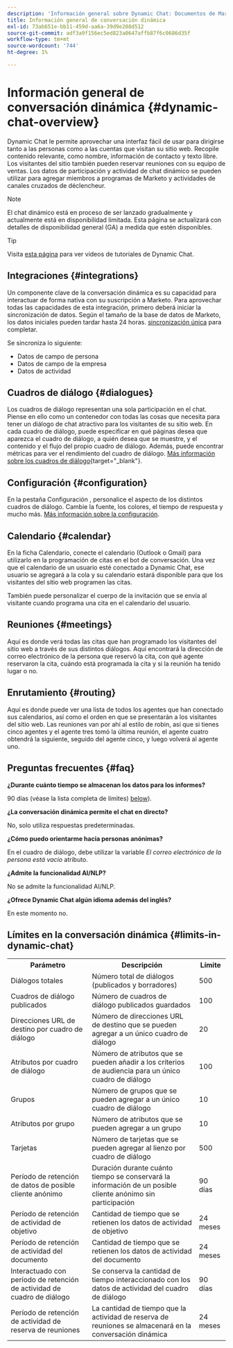 ```yaml
---
description: 'Información general sobre Dynamic Chat: Documentos de Marketo: Documentación del producto'
title: Información general de conversación dinámica
exl-id: 73ab651e-bb11-459d-aa6a-39d9e208d512
source-git-commit: adf3a9f156ec5ed823a0647affb87f6c0686d35f
workflow-type: tm+mt
source-wordcount: '744'
ht-degree: 1%

---
```


# Información general de conversación dinámica {#dynamic-chat-overview}

Dynamic Chat le permite aprovechar una interfaz fácil de usar para dirigirse tanto a las personas como a las cuentas que visitan su sitio web. Recopile contenido relevante, como nombre, información de contacto y texto libre. Los visitantes del sitio también pueden reservar reuniones con su equipo de ventas. Los datos de participación y actividad de chat dinámico se pueden utilizar para agregar miembros a programas de Marketo y actividades de canales cruzados de déclencheur.

>[!NOTE]
>
>El chat dinámico está en proceso de ser lanzado gradualmente y actualmente está en disponibilidad limitada. Esta página se actualizará con detalles de disponibilidad general (GA) a medida que estén disponibles.

>[!TIP]
>
>Visita [esta página](https://experienceleague.adobe.com/docs/marketo-learn/tutorials/dynamic-chat/dynamic-chat-overview.html) para ver vídeos de tutoriales de Dynamic Chat.

## Integraciones {#integrations}

Un componente clave de la conversación dinámica es su capacidad para interactuar de forma nativa con su suscripción a Marketo. Para aprovechar todas las capacidades de esta integración, primero deberá iniciar la sincronización de datos. Según el tamaño de la base de datos de Marketo, los datos iniciales pueden tardar hasta 24 horas. [sincronización única](/help/marketo/product-docs/demand-generation/dynamic-chat/connect-dynamic-chat-to-marketo.md) para completar.

Se sincroniza lo siguiente:

* Datos de campo de persona
* Datos de campo de la empresa
* Datos de actividad

## Cuadros de diálogo {#dialogues}

Los cuadros de diálogo representan una sola participación en el chat. Piense en ello como un contenedor con todas las cosas que necesita para tener un diálogo de chat atractivo para los visitantes de su sitio web. En cada cuadro de diálogo, puede especificar en qué páginas desea que aparezca el cuadro de diálogo, a quién desea que se muestre, y el contenido y el flujo del propio cuadro de diálogo. Además, puede encontrar métricas para ver el rendimiento del cuadro de diálogo. [Más información sobre los cuadros de diálogo](/help/marketo/product-docs/demand-generation/dynamic-chat/dialogues/dialogue-overview.md){target=&quot;_blank&quot;}.

## Configuración {#configuration}

En la pestaña Configuración , personalice el aspecto de los distintos cuadros de diálogo. Cambie la fuente, los colores, el tiempo de respuesta y mucho más. [Más información sobre la configuración](/help/marketo/product-docs/demand-generation/dynamic-chat/configuration.md).

## Calendario {#calendar}

En la ficha Calendario, conecte el calendario (Outlook o Gmail) para utilizarlo en la programación de citas en el bot de conversación. Una vez que el calendario de un usuario esté conectado a Dynamic Chat, ese usuario se agregará a la cola y su calendario estará disponible para que los visitantes del sitio web programen las citas.

También puede personalizar el cuerpo de la invitación que se envía al visitante cuando programa una cita en el calendario del usuario.

## Reuniones {#meetings}

Aquí es donde verá todas las citas que han programado los visitantes del sitio web a través de sus distintos diálogos. Aquí encontrará la dirección de correo electrónico de la persona que reservó la cita, con qué agente reservaron la cita, cuándo está programada la cita y si la reunión ha tenido lugar o no.

## Enrutamiento {#routing}

Aquí es donde puede ver una lista de todos los agentes que han conectado sus calendarios, así como el orden en que se presentarán a los visitantes del sitio web. Las reuniones van por ahí al estilo de robin, así que si tienes cinco agentes y el agente tres tomó la última reunión, el agente cuatro obtendrá la siguiente, seguido del agente cinco, y luego volverá al agente uno.

## Preguntas frecuentes {#faq}

**¿Durante cuánto tiempo se almacenan los datos para los informes?**

90 días (véase la lista completa de límites) [below](#limits-in-dynamic-chat)).

**¿La conversación dinámica permite el chat en directo?**

No, solo utiliza respuestas predeterminadas.

**¿Cómo puedo orientarme hacia personas anónimas?**

En el cuadro de diálogo, debe utilizar la variable _El correo electrónico de la persona está vacío_ atributo.

**¿Admite la funcionalidad AI/NLP?**

No se admite la funcionalidad AI/NLP.

**¿Ofrece Dynamic Chat algún idioma además del inglés?**

En este momento no.

## Límites en la conversación dinámica {#limits-in-dynamic-chat}

<table>
  <th>Parámetro</th>
  <th>Descripción</th>
  <th>Límite</th>
 <tr>
  <td>Diálogos totales</td>
  <td>Número total de diálogos (publicados y borradores)</td>
  <td>500</td>
 </tr>
 <tr>
  <td>Cuadros de diálogo publicados</td>
  <td>Número de cuadros de diálogo publicados guardados</td>
  <td>100</td>
 </tr>
 <tr>
  <td>Direcciones URL de destino por cuadro de diálogo</td>
  <td>Número de direcciones URL de destino que se pueden agregar a un único cuadro de diálogo</td>
  <td>20</td>
 </tr>
 <tr>
  <td>Atributos por cuadro de diálogo</td>
  <td>Número de atributos que se pueden añadir a los criterios de audiencia para un único cuadro de diálogo</td>
  <td>100</td>
 </tr>
 <tr>
  <td>Grupos</td>
  <td>Número de grupos que se pueden agregar a un único cuadro de diálogo</td>
  <td>10</td>
 </tr>
 <tr>
  <td>Atributos por grupo</td>
  <td>Número de atributos que se pueden agregar a un grupo</td>
  <td>10</td>
 </tr>
 <tr>
  <td>Tarjetas</td>
  <td>Número de tarjetas que se pueden agregar al lienzo por cuadro de diálogo</td>
  <td>500</td>
 </tr>
 <tr>
  <td>Período de retención de datos de posible cliente anónimo</td>
  <td>Duración durante cuánto tiempo se conservará la información de un posible cliente anónimo sin participación</td>
  <td>90 días</td>
 </tr>
 <tr>
  <td>Período de retención de actividad de objetivo</td>
  <td>Cantidad de tiempo que se retienen los datos de actividad de objetivo</td>
  <td>24 meses</td>
 </tr>
 <tr>
  <td>Período de retención de actividad del documento</td>
  <td>Cantidad de tiempo que se retienen los datos de actividad del documento</td>
  <td>24 meses</td>
 </tr>
 <tr>
  <td>Interactuado con período de retención de actividad de cuadro de diálogo</td>
  <td>Se conserva la cantidad de tiempo interaccionado con los datos de actividad del cuadro de diálogo</td>
  <td>90 días</td>
 </tr>
 <tr>
  <td>Período de retención de actividad de reserva de reuniones</td>
  <td>La cantidad de tiempo que la actividad de reserva de reuniones se almacenará en la conversación dinámica</td>
  <td>24 meses</td>
 </tr>
</table>
